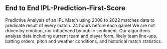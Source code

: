 ## End to End IPL-Prediction-First-Score
Predictive Analysis of an IPL Match using 2008 to 2022 matches data 
to predicate result of every match. 24 hours before each game! We 
are not driven by emotion, nor influenced by public sentiment. Our 
algorithms analyze data including current team and player form, likely 
team line-ups, batting orders, pitch and weather conditions, and 
historical match statistics.